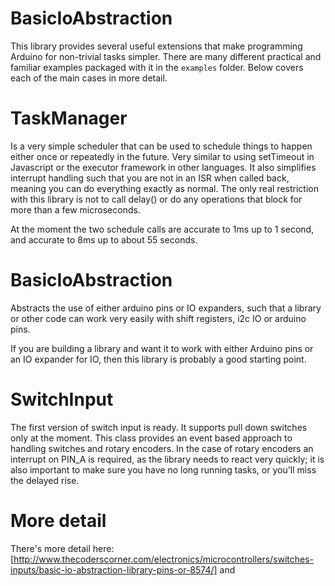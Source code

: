 # BasicIoAbstraction

This library provides several useful extensions that make programming Arduino for non-trivial tasks simpler. There are many different practical and familiar examples packaged with it in the `examples` folder. Below covers each of the main cases in more detail.

# TaskManager

Is a very simple scheduler that can be used to schedule things to happen either once or repeatedly in the future. Very similar to using setTimeout in Javascript or the executor framework in other languages. It also simplifies interrupt handling such that you are not in an ISR when called back, meaning you can do everything exactly as normal. The only real restriction with this library is not to call delay() or do any operations that block for more than a few microseconds. 

At the moment the two schedule calls are accurate to 1ms up to 1 second, and accurate to 8ms up to about 55 seconds.

# BasicIoAbstraction

Abstracts the use of either arduino pins or IO expanders, such that a library or other code can work very easily with shift registers, i2c IO or arduino pins. 

If you are building a library and want it to work with either Arduino pins or an IO expander for IO, then this library is probably a good starting point.

# SwitchInput

The first version of switch input is ready. It supports pull down switches only at the moment. This class provides an event based approach to handling switches and rotary encoders. In the case of rotary encoders an interrupt on PIN_A is required, as the library needs to react very quickly; it is also important to make sure you have no long running tasks, or you'll miss the delayed rise.

# More detail

There's more detail here:
[http://www.thecoderscorner.com/electronics/microcontrollers/switches-inputs/basic-io-abstraction-library-pins-or-8574/]
and
